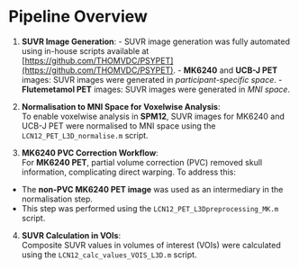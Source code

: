 
# Pipeline Overview

1. **SUVR Image Generation**:
       - SUVR image generation was fully automated using in-house scripts available at [https://github.com/THOMVDC/PSYPET](https://github.com/THOMVDC/PSYPET).
       - **MK6240** and **UCB-J PET** images: SUVR images were generated in *participant-specific space*. 
       - **Flutemetamol PET** images: SUVR images were generated in *MNI space*.

2. **Normalisation to MNI Space for Voxelwise Analysis**:  
  To enable voxelwise analysis in **SPM12**, SUVR images for MK6240 and UCB-J PET were normalised to MNI space using the `LCN12_PET_L3D_normalise.m` script.

3. **MK6240 PVC Correction Workflow**:  
  For **MK6240 PET**, partial volume correction (PVC) removed skull information, complicating direct warping. To address this:  
  - The **non-PVC MK6240 PET image** was used as an intermediary in the normalisation step.  
  - This step was performed using the `LCN12_PET_L3Dpreprocessing_MK.m` script.

4. **SUVR Calculation in VOIs**:  
  Composite SUVR values in volumes of interest (VOIs) were calculated using the `LCN12_calc_values_VOIS_L3D.m` script.
